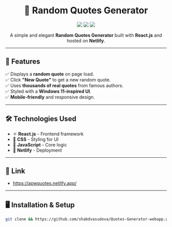 <h1 align="center">
  📜 Random Quotes Generator
</h1>

<p align="center">
  <img src="https://img.shields.io/badge/JavaScript-F7DF1E?style=for-the-badge&logo=javascript&logoColor=black">
  <img src="https://img.shields.io/badge/React-61DAFB?style=for-the-badge&logo=react&logoColor=black">
  <img src="https://img.shields.io/badge/Netlify%20-222222?style=for-the-badge&logo=netlify&logoColor=white">
</p>

<p align="center">
  A simple and elegant <b>Random Quotes Generator</b> built with <b>React.js</b> and hosted on <b>Netlify</b>.
</p>

---

<h2> 🚀 Features </h2>

✅  Displays a **random quote** on page load.  
✅  Click **"New Quote"** to get a new random quote.  
✅  Uses **thousands of real quotes** from famous authors.  
✅  Styled with a **Windows 11-inspired UI**.  
✅  **Mobile-friendly** and responsive design.  

---

<h2> 🛠️ Technologies Used </h2>

<ul>
  <li>⚛️ <strong>React.js</strong> - Frontend framework</li>
  <li>🎨 <strong>CSS</strong> - Styling for UI</li>
  <li>📜 <strong>JavaScript</strong> - Core logic</li>
  <li>📂 <strong>Netlify</strong> - Deployment</li>
</ul>

---

<h2>🔗 Link</h2>

- https://apwquotes.netlify.app/

---
<h2> 🖥️ Installation & Setup </h2>

```sh
git clone && https://github.com/shabdvasudeva/Quotes-Generator-webapp.git && cd Quotes-Generator-webapp && npm install && npm start
